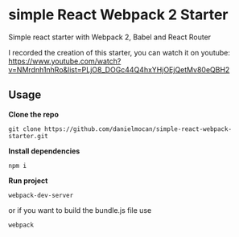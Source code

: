 # simple React Webpack 2 Starter
Simple react starter with Webpack 2, Babel and React Router


I recorded  the creation of this starter, you can watch it on youtube:
https://www.youtube.com/watch?v=NMrdnh1nhRo&list=PLjO8_DOGc44Q4hxYHjOEjQetMv80eQBH2
## Usage

**Clone the repo**
```
git clone https://github.com/danielmocan/simple-react-webpack-starter.git
```

**Install dependencies**
```
npm i
```

**Run project**
```
webpack-dev-server
```
or if you want to build the bundle.js file use
```
webpack
```
